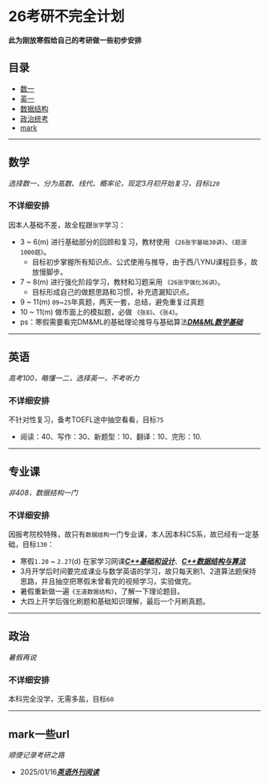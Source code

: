 # 26考研不完全计划

**此为刚放寒假给自己的考研做一些初步安排**
## 目录
- [数一](#数学)
- [英一](#英语)
- [数据结构](#专业课)
- [政治统考](#政治)
- [mark](#mark一些url)

---
## 数学
  *选择数一，分为高数、线代、概率论，现定3月初开始复习，目标`120`*
### 不详细安排
因本人基础不差，故全程跟`张宇`学习：
- 3 ~ 6(m) 进行基础部分的回顾和复习，教材使用 `《26张宇基础30讲》`、`《题源1000题》`。
  - 目标初步掌握所有知识点、公式使用与推导，由于西八YNU课程巨多，故放慢脚步。
- 7 ~ 8(m) 进行强化阶段学习，教材和习题采用 `《26张宇强化36讲》`。
  - 目标形成自己的做题思路和习惯，补充遗漏知识点。
- 9 ~ 11(m) `09`~`25`年真题，两天一套，总结，避免重复过真题
- 10 ~ 11(m) 做市面上的模拟题，必做 `《张8》`、`《张4》`。
- ps：寒假需要看完DM&ML的基础理论推导与基础算法[***DM&ML数学基础***](https://www.bilibili.com/video/BV1ZK4y1b7Xt/?spm_id_from=333.788.top_right_bar_window_custom_collection.content.click)

---
## 英语
  *高考100，略懂一二，选择英一，不考听力*
### 不详细安排
不针对性复习，备考TOEFL途中抽空看看，目标`75`
- 阅读：40、写作：30、新题型：10、翻译：10、完形：10.

---
## 专业课
  *非408，数据结构一门*
### 不详细安排
因报考院校特殊，故只有`数据结构`一门专业课，本人因本科CS系，故已经有一定基础，目标`130`：
- 寒假`1.20` ~ `2.27`(d) 在家学习网课[***C++基础和设计***](https://www.bilibili.com/video/BV1et411b73Z/?spm_id_from=333.788.top_right_bar_window_custom_collection.content.click)、[***C++数据结构与算法***](https://www.bilibili.com/video/BV1jt4y117KR/?spm_id_from=333.788.top_right_bar_window_custom_collection.content.click)
- 3月开学后时间要完成课业与数学英语的学习，故只每天刷1、2道算法题保持思路，并且抽空把寒假未曾看完的视频学习，实验做完。
- 暑假重新做一遍`《王道数据结构》`，了解一下理论题目。
- 大四上开学后强化刷题和基础知识理解，最后一个月刷真题。

---
## 政治
  *暑假再说*
### 不详细安排
本科完全没学，无需多盐，目标`60`

---
## mark一些url
  *顺便记录考研之路*
- 2025/01/16[***英语外刊阅读***](https://linux.do/t/topic/366092)
